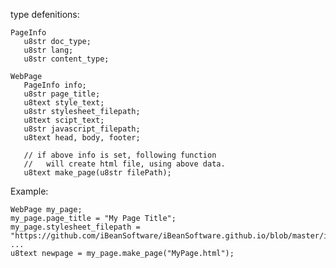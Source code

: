 type defenitions:

    PageInfo
       u8str doc_type;
       u8str lang;
       u8str content_type;
       
    WebPage
       PageInfo info;
       u8str page_title;
       u8text style_text;
       u8str stylesheet_filepath;
       u8text scipt_text;
       u8str javascript_filepath;
       u8text head, body, footer;
       
       // if above info is set, following function 
       //   will create html file, using above data.
       u8text make_page(u8str filePath);


Example:

    WebPage my_page;
    my_page.page_title = "My Page Title";
    my_page.stylesheet_filepath = "https://github.com/iBeanSoftware/iBeanSoftware.github.io/blob/master/iBS_MonochromeStyle.css";
    ...
    u8text newpage = my_page.make_page("MyPage.html");
